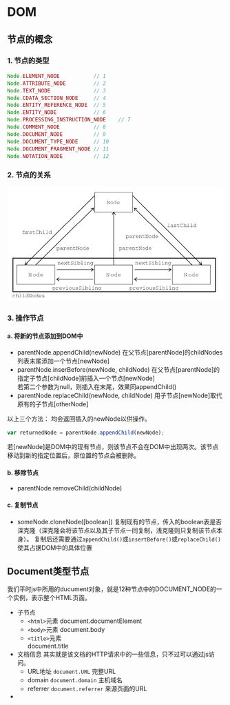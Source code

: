 # DOM
## 节点的概念
### 1. 节点的类型
```js
Node.ELEMENT_NODE 			// 1
Node.ATTRIBUTE_NODE			// 2
Node.TEXT_NODE				// 3
Node.CDATA_SECTION_NODE		// 4
Node.ENTITY_REFERENCE_NODE	// 5
Node.ENTITY_NODE			// 6
Node.PROCESSING_INSTRUCTION_NODE	// 7
Node.COMMENT_NODE			// 8
Node.DOCUMENT_NODE			// 9
Node.DOCUMENT_TYPE_NODE		// 10
Node.DOCUMENT_FRAGMENT_NODE	// 11
Node.NOTATION_NODE			// 12
```
### 2. 节点的关系
![元素节点关系](./img/NodeRelation.png)

### 3. 操作节点
#### a. 将新的节点添加到DOM中
- parentNode.appendChild(newNode)
	在父节点[parentNode]的childNodes列表末尾添加一个节点[newNode]
- parentNode.inserBefore(newNode, childNode)
	在父节点[parentNode]的指定子节点[childNode]前插入一个节点[newNode]  
	若第二个参数为null，则插入在末尾，效果同appendChild()
- parentNode.replaceChild(newNode, childNode)
	用子节点[newNode]取代原有的子节点[otherNode]

以上三个方法：
均会返回插入的newNode以供操作。

```js
var returnedNode = parentNode.appendChild(newNode);
```
若[newNode]是DOM中的现有节点，则该节点不会在DOM中出现两次。该节点移动到新的指定位置后，原位置的节点会被删除。

#### b. 移除节点
-  parentNode.removeChild(childNode)

#### c. 复制节点
- someNode.cloneNode([boolean])
	复制现有的节点，传入的boolean表是否深克隆（深克隆会将该节点以及其子节点一同复制，浅克隆则只复制该节点本身）。
	复制后还需要通过`appendChild()`或`insertBefore()`或`replaceChild()`使其占据DOM中的具体位置

## Document类型节点
我们平时js中所用的ducument对象，就是12种节点中的DOCUMENT_NODE的一个实例，表示整个HTML页面。
- 子节点
	+ `<html>`元素
		document.documentElement
	+ `<body>`元素
		document.body
	+ `<title>`元素  
		document.title
- 文档信息
	其实就是该文档的HTTP请求中的一些信息，只不过可以通过js访问。
	+ URL地址
		`document.URL` 完整URL
	+ domain
		`document.domain` 主机域名
	+ referrer
		`document.referrer` 来源页面的URL
- 